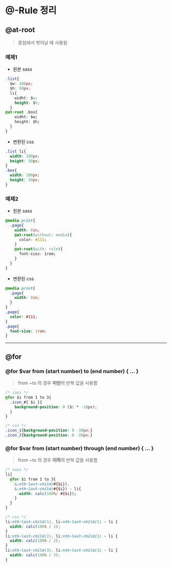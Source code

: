 # @-Rule 정리

## @at-root
> 중첩에서 벗어날 때 사용됨

### 예제1
* 원본 sass
```css
.list{
  $w: 100px;
  $h: 50px;
  li{
    widht: $w;
    height: $h;
  }
@at-root .box{
    widht: $w;
    height: $h;
  }
}
```

* 변환된 css
```css
.list li{
  width: 100px;
  height: 50px;
}
.box{
  width: 100px;
  height: 50px;
}
```

### 예제2
* 원본 sass
```css
@media print{
  .page{
    width: 8in;
    @at-root(without: media){
      color: #111;
    }
    @at-root(with: rule){
      font-siez: 1rem;
    }
  }
}
```

* 변환된 css
```css
@media print{
  .page{
    width: 8in;
  }
}
.page{
  color: #111;
}
.page{
  font-size: 1rem;
}
```
___

## @for
### @for $var from (start number) to (end number) { ... }
> from ~to 의 경우 **미만**의 반복 값을 사용함
```css
/* sass */
@for $i from 1 to 3{
  .icon_#{ $i }{
    background-position: 0 ($i * -10px);
  }
}

/* css */
.icon_1{background-position: 0 -10px;}
.icon_2{background-position: 0 -20px;}
```


### @for $var from (start number) through (end number) { ... }
> from ~to 의 경우 **이하**의 반복 값을 사용함
```css
/* sass */
li{
  @for $i from 1 to 3{
    &:nth-last-child(#{$i}),
    &:nth-last-child(#{$i}) ~ li{
      width: calc(100%/ #{$i});
    }
  }
}

/* css */
li:nth-last-child(1), li:nth-last-child(1) ~ li {
  width: calc(100% / 1);
}
li:nth-last-child(2), li:nth-last-child(2) ~ li {
  width: calc(100% / 2);
}
li:nth-last-child(3), li:nth-last-child(3) ~ li {
  width: calc(100% / 3);
}
```
